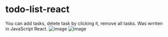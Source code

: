 # todo-list-react
You can add tasks, delete task by clicking it, remove all tasks.
Was wrriten in JavaScript React.
![image](https://user-images.githubusercontent.com/92361206/136941907-79eeea31-d44c-4df2-8c87-8085066214b3.png)
![image](https://user-images.githubusercontent.com/92361206/136942054-c1d5c912-cb55-481a-a146-ec39fed30fad.png)
